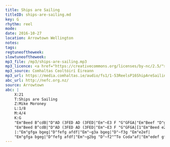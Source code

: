 ```yaml
---
title: Ships are Sailing
titleID: ships-are-sailing.md
key: G
rhythm: reel 
mode:
date: 2016-10-27
location: Arrowtown Wellington
notes:
tags: 
regtuneoftheweek:
slowtuneoftheweek:
mp3_file: /mp3/ships-are-sailing.mp3
mp3_licence: <a href="https://creativecommons.org/licenses/by-nc/2.5/">CC-BY-NC-2.5</a>
mp3_source: Comhaltas Ceoltóirí Éireann
mp3_url: https://media.comhaltas.ie/audio/fs1/1-53ReelsP16ShipAreSailing.mp3
abc_url: http://nefc.org.nz/
source: Arrowtown
abc: |
    X:21
    T:Ships are Sailing
    Z:Mike Moroney
    L:1/8
    M:4/4
    K:G
    "Em"Beed B^cdB|"D"AD (3FED AD (3FED|"Em"~E3 F "G"GFGA|"Em"Beef "D"gfed|
    "Em"Beed B^cdB|"D"AD (3FED AD (3FED|"Em"~E3 F "G"GFGA|[1"Em"Beed e2ed:|[2"Em"Beed e2ef|
    |:"Em"gfga bgeg|"D"fefg afdf|"Em"~g3a bgeg|"D"~f3g "Em"e2ef|
    "Em"gfga bgeg|"D"fefg afdf|"Em"~g2bg "D"~f2"^To Coda"af|"Em"edef gfed:|
---
```

